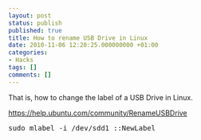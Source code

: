 ```yaml
---
layout: post
status: publish
published: true
title: How to rename USB Drive in Linux
date: 2010-11-06 12:20:25.000000000 +01:00
categories:
- Hacks
tags: []
comments: []
---
```

That is, how to change the label of a USB Drive in Linux.

<a href="https://help.ubuntu.com/community/RenameUSBDrive">https://help.ubuntu.com/community/RenameUSBDrive</a>
<pre>sudo mlabel -i /dev/sdd1 ::NewLabel</pre>
